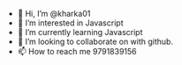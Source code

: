 - 👋 Hi, I’m @kharka01
- 👀 I’m interested in Javascript
- 🌱 I’m currently learning Javascript
- 💞️ I’m looking to collaborate on with github.
- 📫 How to reach me 9791839156

<!---
kharka01/kharka01 is a ✨ special ✨ repository because its `README.md` (this file) appears on your GitHub profile.
You can click the Preview link to take a look at your changes.
--->
